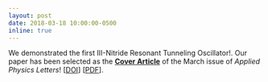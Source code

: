 ```yaml
---
layout: post
date: 2018-03-18 10:00:00-0500
inline: true
---
```


We demonstrated the first III-Nitride Resonant Tunneling Oscillator!.
Our paper has been selected as the <a href="https://aip.scitation.org/action/showLargeCover?doi=10.1063%2Fapl.2018.112.issue-10" target="\_blank">__Cover Article__</a> of the March issue of _Applied Physics Letters_! [<a href="https://doi.org/10.1063/1.5016414" target="\_blank">DOI</a>] [<a href="{{ '20180318_APL_RTD_Oscillator.pdf' | prepend: '/assets/pdf/' | prepend: site.baseurl | prepend: site.url }}" target="\_blank">PDF</a>].
